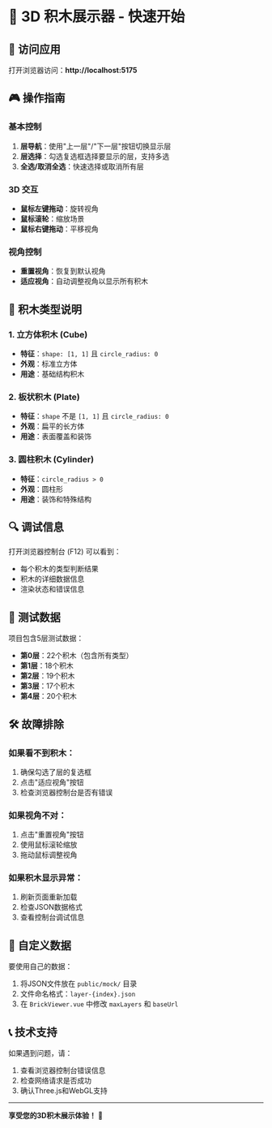 # 🚀 3D 积木展示器 - 快速开始

## 📱 访问应用

打开浏览器访问：**http://localhost:5175**

## 🎮 操作指南

### 基本控制
1. **层导航**：使用"上一层"/"下一层"按钮切换显示层
2. **层选择**：勾选复选框选择要显示的层，支持多选
3. **全选/取消全选**：快速选择或取消所有层

### 3D 交互
- **鼠标左键拖动**：旋转视角
- **鼠标滚轮**：缩放场景
- **鼠标右键拖动**：平移视角

### 视角控制
- **重置视角**：恢复到默认视角
- **适应视角**：自动调整视角以显示所有积木

## 🧱 积木类型说明

### 1. 立方体积木 (Cube)
- **特征**：`shape: [1, 1]` 且 `circle_radius: 0`
- **外观**：标准立方体
- **用途**：基础结构积木

### 2. 板状积木 (Plate)
- **特征**：`shape` 不是 `[1, 1]` 且 `circle_radius: 0`
- **外观**：扁平的长方体
- **用途**：表面覆盖和装饰

### 3. 圆柱积木 (Cylinder)
- **特征**：`circle_radius > 0`
- **外观**：圆柱形
- **用途**：装饰和特殊结构

## 🔍 调试信息

打开浏览器控制台 (F12) 可以看到：
- 每个积木的类型判断结果
- 积木的详细数据信息
- 渲染状态和错误信息

## 🎯 测试数据

项目包含5层测试数据：
- **第0层**：22个积木（包含所有类型）
- **第1层**：18个积木
- **第2层**：19个积木
- **第3层**：17个积木
- **第4层**：20个积木

## 🛠️ 故障排除

### 如果看不到积木：
1. 确保勾选了层的复选框
2. 点击"适应视角"按钮
3. 检查浏览器控制台是否有错误

### 如果视角不对：
1. 点击"重置视角"按钮
2. 使用鼠标滚轮缩放
3. 拖动鼠标调整视角

### 如果积木显示异常：
1. 刷新页面重新加载
2. 检查JSON数据格式
3. 查看控制台调试信息

## 🎨 自定义数据

要使用自己的数据：
1. 将JSON文件放在 `public/mock/` 目录
2. 文件命名格式：`layer-{index}.json`
3. 在 `BrickViewer.vue` 中修改 `maxLayers` 和 `baseUrl`

## 📞 技术支持

如果遇到问题，请：
1. 查看浏览器控制台错误信息
2. 检查网络请求是否成功
3. 确认Three.js和WebGL支持

---

**享受您的3D积木展示体验！** 🎉 